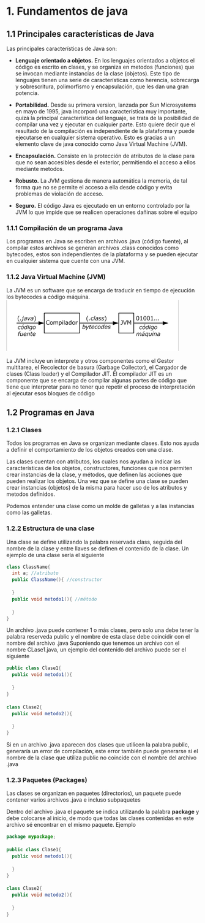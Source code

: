 # 1. Fundamentos de java
## 1.1 Principales características de Java
Las principales características de Java son:

* **Lenguaje orientado a objetos.** En los lenguajes orientados a objetos el código es escrito en clases, y se organiza en metodos (funciones) que se invocan mediante instancias de la clase (objetos). Este tipo de lenguajes tienen una serie de características como herencia, sobrecarga y sobrescritura, polimorfismo y encapsulación, que les dan una gran potencia.

* **Portabilidad.** Desde su primera version, lanzada por Sun Microsystems en mayo de 1995, java incorporó una característica muy importante, quizá la principal característica del lenguaje, se trata de la posibilidad de compilar una vez y ejecutar en cualquier parte. Esto quiere decir que el resultado de la compilación es independiente de la plataforma y puede ejecutarse en cualquier sistema operativo. Esto es gracias a un elemento clave de java conocido como Java Virtual Machine (JVM).

* **Encapsulación.** Consiste en la protección de atributos de la clase para que no sean accesibles desde el exterior, permitiendo el acceso a ellos mediante metodos.

* **Robusto.** La JVM gestiona de manera automática la memoria, de tal forma que no se permite el acceso a ella desde código y evita problemas de violación de acceso.

* **Seguro.** El código Java es ejecutado en un entorno controlado por la JVM lo que impide que se realicen operaciones dañinas sobre el equipo

### 1.1.1 Compilación de un programa Java
Los programas en Java se escriben en archivos .java (código fuente), al compilar estos archivos se generan archivos .class conocidos como bytecodes, estos son independientes de la plataforma y se pueden ejecutar en cualquier sistema que cuente con una JVM.

### 1.1.2 Java Virtual Machine (JVM)
La JVM es un software que se encarga de traducir en tiempo de ejecución los bytecodes a código máquina.
![java-compilation](..%2Fimgs%2Fjava-compilation.png)

La JVM incluye un interprete y otros componentes como el Gestor multitarea, el Recolector de basura (Garbage Collector), el Cargador de clases (Class loader) y el Compilador JIT.
El compilador JIT es un componente que se encarga de compilar algunas partes de código que tiene que interpretar para no tener que repetir el proceso de interpretación al ejecutar esos bloques de código

## 1.2 Programas en Java
### 1.2.1 Clases
Todos los programas en Java se organizan mediante clases. Esto nos ayuda a definir el comportamiento de los objetos creados con una clase.

Las clases cuentan con atributos, los cuales nos ayudan a indicar las características de los objetos, constructores, funciones que nos permiten crear instancias de la clase, y métodos, que definen las acciones que pueden realizar los objetos. Una vez que se define una clase se pueden crear instancias (objetos) de la misma para hacer uso de los atributos y metodos definidos.

Podemos entender una clase como un molde de galletas y a las instancias como las galletas.

### 1.2.2 Estructura de una clase
Una clase se define utilizando la palabra reservada class, seguida del nombre de la clase y entre llaves se definen el contenido de la clase.
Un ejemplo de una clase sería el siguiente 
```java
class ClassName{
  int a; //atributo
  public ClassName(){ //constructor
    
  }
  public void metodo1(){ //método
    
  }
}
```
Un archivo .java puede contener 1 o más clases, pero solo una debe tener la palabra reserveda public y el nombre de esta clase debe coincidir con el nombre del archivo .java
Suponiendo que tenemos un archivo con el nombre CLase1.java, un ejemplo del contenido del archivo puede ser el siguiente
```java
public class Clase1{
  public void metodo1(){
    
  }
}

class Clase2{
  public void metodo2(){

  }
}

```
Si en un archivo .java aparecen dos clases que utilicen la palabra public, generaría un error de compilación, este error también puede generarse si el nombre de la clase que utiliza public no coincide con el nombre del archivo .java

### 1.2.3 Paquetes (Packages)
Las clases se organizan en paquetes (directorios), un paquete puede contener varios archivos .java e incluso subpaquetes

Dentro del archivo .java el paquete se indica utilizando la palabra **package** y debe colocarse al inicio, de modo que todas las clases contenidas en este archivo sé encontrar en el mismo paquete.
Ejemplo
```java
package mypackage;

public class Clase1{
  public void metodo1(){
    
  }
}

class Clase2{
  public void metodo2(){

  }
}
```